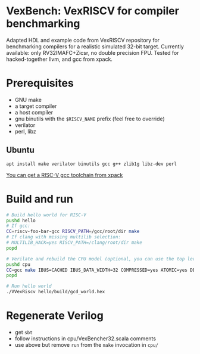 # VexBench: VexRISCV for compiler benchmarking

Adapted HDL and example code from VexRISCV repository for benchmarking compilers for a realistic simulated 32-bit target. Currently available: only RV32IMAFC+Zicsr, no double precision FPU. Tested for hacked-together llvm, and gcc from xpack.

# Prerequisites

+ GNU make
+ a target compiler
+ a host compiler
+ gnu binutils with the `$RISCV_NAME` prefix (feel free to override)
+ verilator
+ perl, libz

## Ubuntu

`apt install make verilator binutils gcc g++ zlib1g libz-dev perl`

[You can get a RISC-V gcc toolchain from xpack](https://xpack.github.io/dev-tools/riscv-none-elf-gcc/)

# Build and run

```bash
# Build hello world for RISC-V
pushd hello
# If gcc:
CC=riscv-foo-bar-gcc RISCV_PATH=/gcc/root/dir make
# If clang with missing multilib selection:
# MULTILIB_HACK=yes RISCV_PATH=/clang/root/dir make
popd

# Verilate and rebuild the CPU model (optional, you can use the top level VVexRiscv executable)
pushd cpu
CC=gcc make IBUS=CACHED IBUS_DATA_WIDTH=32 COMPRESSED=yes ATOMIC=yes DBUS=CACHED DBUS_LOAD_DATA_WIDTH=32 DBUS_STORE_DATA_WIDTH=32 MUL=yes DIV=yes SUPERVISOR=no CSR=yes LRSC=yes AMO=yes TRACE=no TRACE_ACCESS=off DEBUG_PLUGIN=no DBUS=CACHED IBUS=CACHED WITH_RISCV_REF=no RUN_HEX=on
popd

# Run hello world
./VVexRiscv hello/build/gcd_world.hex
```

# Regenerate Verilog

+ get `sbt`
+ follow instructions in cpu/VexBencher32.scala comments
+ use above but remove `run` from the `make` invocation in `cpu/`
